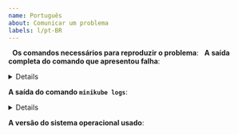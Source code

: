 ```yaml
---
name: Português
about: Comunicar um problema
labels: l/pt-BR
---
```

<!-- Use este modelo ao reportar um problema e forneça o máximo de informações possível. Se não fazer isso, pode haver um atraso na resposta. A equipe agradece. -->
 
**Os comandos necessários para reproduzir o problema**:
 
**A saída completa do comando que apresentou falha**: <details>



</details>

**A saída do comando `minikube logs`**:<details>


</details>

**A versão do sistema operacional usado**:
